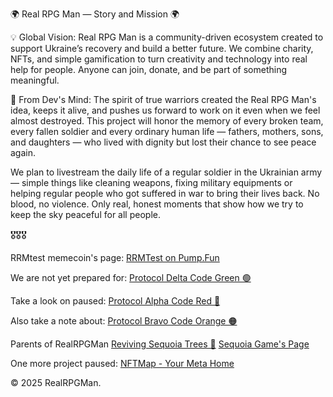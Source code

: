 🌍 Real RPG Man — Story and Mission 🌍

💡 Global Vision:
Real RPG Man is a community-driven ecosystem created to support Ukraine’s recovery and build a better future. We combine charity, NFTs, and simple gamification to turn creativity and technology into real help for people. Anyone can join, donate, and be part of something meaningful.

🧟 From Dev's Mind:
The spirit of true warriors created the Real RPG Man's idea, keeps it alive, and pushes us forward to work on it even when we feel almost destroyed. This project will honor the memory of every broken team, every fallen soldier and every ordinary human life — fathers, mothers, sons, and daughters — who lived with dignity but lost their chance to see peace again.

We plan to livestream the daily life of a regular soldier in the Ukrainian army — simple things like cleaning weapons, fixing military equipments or helping regular people who got suffered in war to bring their lives back. No blood, no violence. Only real, honest moments that show how we try to keep the sky peaceful for all people.

🎖🎖🎖

RRMtest memecoin's page:
[RRMTest on Pump.Fun](https://pump.fun/coin/FkZUox3qXWiRXjvufUAMwB83gZubc83NUzmSx93fpump)

We are not yet prepared for:
[Protocol Delta Code Green 🟢](https://realrpgman.vercel.app/Delta%20(Memecoin)/)

Take a look on paused:
[Protocol Alpha Code Red 🔴](https://realrpgman.vercel.app/Alpha%20(NFTs)/)

Also take a note about:
[Protocol Bravo Code Orange 🟠](https://101-army.vercel.app)

Parents of RealRPGMan
[Reviving Sequoia Trees 🌲](https://www.instagram.com/sequoia.moldova/)
[Sequoia Game's Page](https://sequoia.gg/)

One more project paused:
[NFTMap - Your Meta Home](https://web.archive.org/web/20250408115131/https://nftmap.com/)

© 2025 RealRPGMan.

